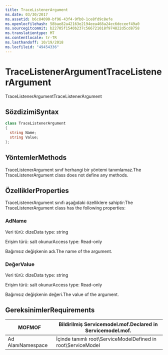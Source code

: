 ```yaml
---
title: TraceListenerArgument
ms.date: 03/30/2017
ms.assetid: b6c84090-bf96-43f4-9fb0-1ce8fd9c8efe
ms.openlocfilehash: 58bae82a42163e2194eea468a24ec6deceef49a0
ms.sourcegitcommit: b22705f1540b237c566721018f974822d5cd8758
ms.translationtype: MT
ms.contentlocale: tr-TR
ms.lasthandoff: 10/19/2018
ms.locfileid: "49454336"
---
```

# <a name="tracelistenerargument"></a><span data-ttu-id="77003-102">TraceListenerArgument</span><span class="sxs-lookup"><span data-stu-id="77003-102">TraceListenerArgument</span></span>
<span data-ttu-id="77003-103">TraceListenerArgument</span><span class="sxs-lookup"><span data-stu-id="77003-103">TraceListenerArgument</span></span>  
  
## <a name="syntax"></a><span data-ttu-id="77003-104">Sözdizimi</span><span class="sxs-lookup"><span data-stu-id="77003-104">Syntax</span></span>  
  
```csharp
class TraceListenerArgument  
{  
  string Name;  
  string Value;  
};  
```  
  
## <a name="methods"></a><span data-ttu-id="77003-105">Yöntemler</span><span class="sxs-lookup"><span data-stu-id="77003-105">Methods</span></span>  
 <span data-ttu-id="77003-106">TraceListenerArgument sınıf herhangi bir yöntemi tanımlamaz.</span><span class="sxs-lookup"><span data-stu-id="77003-106">The TraceListenerArgument class does not define any methods.</span></span>  
  
## <a name="properties"></a><span data-ttu-id="77003-107">Özellikler</span><span class="sxs-lookup"><span data-stu-id="77003-107">Properties</span></span>  
 <span data-ttu-id="77003-108">TraceListenerArgument sınıfı aşağıdaki özelliklere sahiptir:</span><span class="sxs-lookup"><span data-stu-id="77003-108">The TraceListenerArgument class has the following properties:</span></span>  
  
### <a name="name"></a><span data-ttu-id="77003-109">Ad</span><span class="sxs-lookup"><span data-stu-id="77003-109">Name</span></span>  
 <span data-ttu-id="77003-110">Veri türü: dize</span><span class="sxs-lookup"><span data-stu-id="77003-110">Data type: string</span></span>  
  
 <span data-ttu-id="77003-111">Erişim türü: salt okunur</span><span class="sxs-lookup"><span data-stu-id="77003-111">Access type: Read-only</span></span>  
  
 <span data-ttu-id="77003-112">Bağımsız değişkenin adı.</span><span class="sxs-lookup"><span data-stu-id="77003-112">The name of the argument.</span></span>  
  
### <a name="value"></a><span data-ttu-id="77003-113">Değer</span><span class="sxs-lookup"><span data-stu-id="77003-113">Value</span></span>  
 <span data-ttu-id="77003-114">Veri türü: dize</span><span class="sxs-lookup"><span data-stu-id="77003-114">Data type: string</span></span>  
  
 <span data-ttu-id="77003-115">Erişim türü: salt okunur</span><span class="sxs-lookup"><span data-stu-id="77003-115">Access type: Read-only</span></span>  
  
 <span data-ttu-id="77003-116">Bağımsız değişkenin değeri.</span><span class="sxs-lookup"><span data-stu-id="77003-116">The value of the argument.</span></span>  
  
## <a name="requirements"></a><span data-ttu-id="77003-117">Gereksinimler</span><span class="sxs-lookup"><span data-stu-id="77003-117">Requirements</span></span>  
  
|<span data-ttu-id="77003-118">MOF</span><span class="sxs-lookup"><span data-stu-id="77003-118">MOF</span></span>|<span data-ttu-id="77003-119">Bildirilmiş Servicemodel.mof.</span><span class="sxs-lookup"><span data-stu-id="77003-119">Declared in Servicemodel.mof.</span></span>|  
|---------|-----------------------------------|  
|<span data-ttu-id="77003-120">Ad Alanı</span><span class="sxs-lookup"><span data-stu-id="77003-120">Namespace</span></span>|<span data-ttu-id="77003-121">İçinde tanımlı root\ServiceModel</span><span class="sxs-lookup"><span data-stu-id="77003-121">Defined in root\ServiceModel</span></span>|
